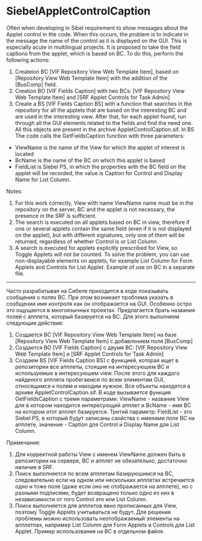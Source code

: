 # SiebelAppletControlCaption
Often when developing in Sibel requirement to show messages about the Applet control in the code. When this occurs, the problem is to indicate in the message the name of the control as it is displayed on the GUI.
This is especially acute in multilingual projects.
It is proposed to take the field captions from the applet, which is based on BC. To do this, perform the following actions:
1. Createion BC [VIF Repository View Web Template Item], based on [Repository View Web Template Item] with the addition of the [BusComp] field.
2. Creation BO [VIF Fields Caption] with two BCs: [VIF Repository View Web Template Item] and [SRF Applet Controls for Task Admin]
3. Create a BS [VIF Fields Caption BS] with a function that searches in the repository for all the applets that are based on the interesting BC and are used in the interesting view. After that, for each applet found, run through all the GUI elements related to the fields and find the need one.
All this objects are present in the archive AppletControlCaption.sif.
In BS The code calls the GetFieldsCaption function with three parameters: 
- ViewName is the name of the View for which the applet of interest is located 
- BcName is the name of the BC on which this applet is based
- FieldList is Siebel PS, in which the properties with the BC field on the applet will be recorded, the value is Caption for Control and Display Name for List Column.

Notes:
1. For this work correctly, View with name ViewName name must be in the repository on the server, BC and the applet is not necessary, the presence in the SRF is sufficient.
2. The search is executed on all applets based on BC in view, therefore if one or several applets contain the same field (even if it is not displayed on the applet), but with different signatures, only one of them will be returned, regardless of whether Control is or List Column.
3. A search is executed for applets explicitly prescribed for View, so Toggle Applets will not be counted. To solve the problem, you can use non-displayable elements on applets, for example List Column for Form Applets and Controls for List Applet.
Example of use on BC in a separate file.

---

Часто разрабатывая на Сибеле приходится в коде показывать сообщения о полях BC. При этом возникает проблема указать в сообщении имя контроля как он отображается на GUI.
Особенно остро это ощущается в многоязычных проектах.
Предлагается брать названия полей с апплета, который базируется на BC. Для этого выполняем следующие действия:
1. Создается BC [VIF Repository View Web Template Item] на базе [Repository View Web Template Item] с добавлением поля [BusComp]
2. Создается BO [VIF Fields Caption] c двумя BC: [VIF Repository View Web Template Item] и [SRF Applet Controls for Task Admin]
3. Создаем BS [VIF Fields Caption BS] с функцией, которая ищет в репозитории все апплеты, стоящие на интересуюшем BC и используемые в интересуюшем view. После этого для каждого найденого апплета пробегаемся по всем элементам GUI, относящимся к полям и находим нужное.
Все объекты находятся в архиве AppletControlCaption.sif.
В коде вызывается функция GetFieldsCaption с тремя параметрами: ViewName - название View для в котором находится интересующий апплет и BcName - имя BC на котором этот апплет базируется. Третий параметр: FieldList - это Siebel PS, в который будут записаны саойства с именами поле BC на апплете, значение - Caption для Control и Display Name для List Column. 

Примечания:
1. Для корректной работы View с именем ViewName должен быть в репозитории на сервере, BC и апплет не обязательно, достаточно наличие в SRF.
2. Поиск выполняется по всем апплетам базируюшимся на BC, следовательно если на одном или нескольких апплетах встречается одно и тоже поле (даже если оно не отображается на апплете), но с разными подписями, будет возвращено только одно из них в независимости от того Control это или List Column.
3. Поиск выполняется для апплетов явно прописанных для View, поэтому Toggle Applets учитываться не будут. Для решения проблемы можно использовать неотображаемый элементы на апплетпах, например List Column для Form Applets и Controls для List Applet.
Пример использования на BC в отдельном файле.
